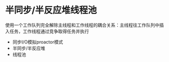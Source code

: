 # 半同步/半反应堆线程池
使用一个工作队列完全解除主线程和工作线程的耦合关系：主线程往工作队列中插入任务，工作线程通过竞争取得任务并执行

* 同步I/O模拟proactor模式
* 半同步/半反应堆
* 线程池